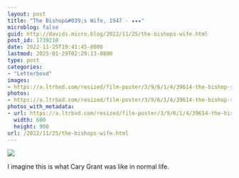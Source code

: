```yaml
---
layout: post
title: "The Bishop&#039;s Wife, 1947 - ★★★"
microblog: false
guid: http://davids.micro.blog/2022/11/25/the-bishops-wife.html
post_id: 1739210
date: 2022-11-25T19:41:45-0800
lastmod: 2025-01-29T02:29:13-0800
type: post
categories:
- "Letterboxd"
images:
- https://a.ltrbxd.com/resized/film-poster/3/9/6/1/4/39614-the-bishop-s-wife-0-600-0-900-crop.jpg?v=e97d2bedb5
photos:
- https://a.ltrbxd.com/resized/film-poster/3/9/6/1/4/39614-the-bishop-s-wife-0-600-0-900-crop.jpg?v=e97d2bedb5
photos_with_metadata:
- url: https://a.ltrbxd.com/resized/film-poster/3/9/6/1/4/39614-the-bishop-s-wife-0-600-0-900-crop.jpg?v=e97d2bedb5
  width: 600
  height: 900
url: /2022/11/25/the-bishops-wife.html
---
```

<p><img src="https://a.ltrbxd.com/resized/film-poster/3/9/6/1/4/39614-the-bishop-s-wife-0-600-0-900-crop.jpg?v=e97d2bedb5"/></p> <p>I imagine this is what Cary Grant was like in normal life.</p>

